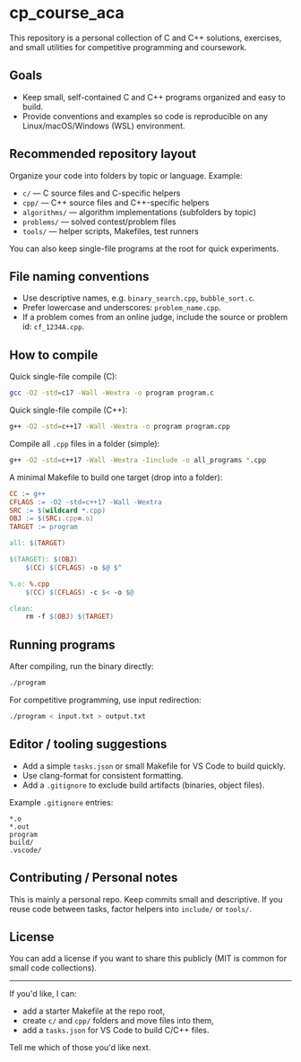 # cp_course_aca

This repository is a personal collection of C and C++ solutions, exercises, and small utilities for competitive programming and coursework.

## Goals

- Keep small, self-contained C and C++ programs organized and easy to build.
- Provide conventions and examples so code is reproducible on any Linux/macOS/Windows (WSL) environment.

## Recommended repository layout

Organize your code into folders by topic or language. Example:

- `c/` — C source files and C-specific helpers
- `cpp/` — C++ source files and C++-specific helpers
- `algorithms/` — algorithm implementations (subfolders by topic)
- `problems/` — solved contest/problem files
- `tools/` — helper scripts, Makefiles, test runners

You can also keep single-file programs at the root for quick experiments.

## File naming conventions

- Use descriptive names, e.g. `binary_search.cpp`, `bubble_sort.c`.
- Prefer lowercase and underscores: `problem_name.cpp`.
- If a problem comes from an online judge, include the source or problem id: `cf_1234A.cpp`.

## How to compile

Quick single-file compile (C):

```bash
gcc -O2 -std=c17 -Wall -Wextra -o program program.c
```

Quick single-file compile (C++):

```bash
g++ -O2 -std=c++17 -Wall -Wextra -o program program.cpp
```

Compile all `.cpp` files in a folder (simple):

```bash
g++ -O2 -std=c++17 -Wall -Wextra -Iinclude -o all_programs *.cpp
```

A minimal Makefile to build one target (drop into a folder):

```Makefile
CC := g++
CFLAGS := -O2 -std=c++17 -Wall -Wextra
SRC := $(wildcard *.cpp)
OBJ := $(SRC:.cpp=.o)
TARGET := program

all: $(TARGET)

$(TARGET): $(OBJ)
	$(CC) $(CFLAGS) -o $@ $^

%.o: %.cpp
	$(CC) $(CFLAGS) -c $< -o $@

clean:
	rm -f $(OBJ) $(TARGET)
```

## Running programs

After compiling, run the binary directly:

```bash
./program
```

For competitive programming, use input redirection:

```bash
./program < input.txt > output.txt
```

## Editor / tooling suggestions

- Add a simple `tasks.json` or small Makefile for VS Code to build quickly.
- Use clang-format for consistent formatting.
- Add a `.gitignore` to exclude build artifacts (binaries, object files).

Example `.gitignore` entries:

```
*.o
*.out
program
build/
.vscode/
```

## Contributing / Personal notes

This is mainly a personal repo. Keep commits small and descriptive. If you reuse code between tasks, factor helpers into `include/` or `tools/`.

## License

You can add a license if you want to share this publicly (MIT is common for small code collections).

---

If you'd like, I can:

- add a starter Makefile at the repo root,
- create `c/` and `cpp/` folders and move files into them,
- add a `tasks.json` for VS Code to build C/C++ files.

Tell me which of those you'd like next.